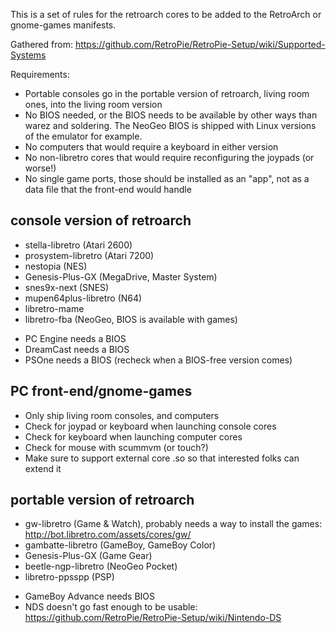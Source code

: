 This is a set of rules for the retroarch cores to be added to the RetroArch
or gnome-games manifests.

Gathered from:
https://github.com/RetroPie/RetroPie-Setup/wiki/Supported-Systems

Requirements:
- Portable consoles go in the portable version of retroarch,
  living room ones, into the living room version
- No BIOS needed, or the BIOS needs to be available by other ways
  than warez and soldering. The NeoGeo BIOS is shipped with Linux
  versions of the emulator for example.
- No computers that would require a keyboard in either version
- No non-libretro cores that would require reconfiguring the joypads
  (or worse!)
- No single game ports, those should be installed as an "app", not
  as a data file that the front-end would handle

console version of retroarch
----------------------------

- stella-libretro (Atari 2600)
- prosystem-libretro (Atari 7200)
- nestopia (NES)
- Genesis-Plus-GX (MegaDrive, Master System)
- snes9x-next (SNES)
- mupen64plus-libretro (N64)
- libretro-mame
- libretro-fba (NeoGeo, BIOS is available with games)

* PC Engine needs a BIOS
* DreamCast needs a BIOS
* PSOne needs a BIOS (recheck when a BIOS-free version comes)

PC front-end/gnome-games
------------------------

- Only ship living room consoles, and computers
- Check for joypad or keyboard when launching console cores
- Check for keyboard when launching computer cores
- Check for mouse with scummvm (or touch?)
- Make sure to support external core .so so that interested
  folks can extend it

portable version of retroarch
-----------------------------

- gw-libretro (Game & Watch), probably needs a way to install the games:
  http://bot.libretro.com/assets/cores/gw/
- gambatte-libretro (GameBoy, GameBoy Color)
- Genesis-Plus-GX (Game Gear)
- beetle-ngp-libretro (NeoGeo Pocket)
- libretro-ppsspp (PSP)

* GameBoy Advance needs BIOS
* NDS doesn't go fast enough to be usable:
  https://github.com/RetroPie/RetroPie-Setup/wiki/Nintendo-DS

